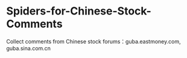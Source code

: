 # Spiders-for-Chinese-Stock-Comments
Collect comments from Chinese stock forums：guba.eastmoney.com, guba.sina.com.cn
